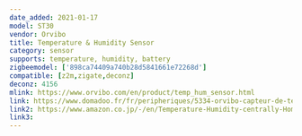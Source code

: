 ```yaml
---
date_added: 2021-01-17
model: ST30
vendor: Orvibo
title: Temperature & Humidity Sensor
category: sensor
supports: temperature, humidity, battery
zigbeemodel: ['898ca74409a740b28d5841661e72268d']
compatible: [z2m,zigate,deconz]
deconz: 4156
mlink: https://www.orvibo.com/en/product/temp_hum_sensor.html
link: https://www.domadoo.fr/fr/peripheriques/5334-orvibo-capteur-de-temperature-et-humidite-zigbee.html
link2: https://www.amazon.co.jp/-/en/Temperature-Humidity-centrally-HomeMate-MagicCube/dp/B08BNF63X7 
link3: 
---
```

